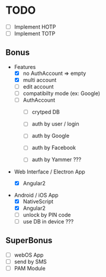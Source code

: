 # TODO

- [ ] Implement HOTP
- [ ] Implement TOTP

## Bonus

- Features
    - [x] no AuthAccount => empty
    - [x] multi account
    - [ ] edit account
    - [ ] compatibilty mode (ex: Google)
    - [ ] AuthAccount
        - [ ] crytped DB
        - [ ] auth by user / login
        - [ ] auth by Google
        - [ ] auth by Facebook
        - [ ] auth by Yammer ???


- Web Interface / Electron App
    - [x] Angular2


- Android / iOS App
    - [x] NativeScript
    - [x] Angular2
    - [ ] unlock by PIN code
    - [ ] use DB in device ???

## SuperBonus
- [ ] webOS App
- [ ] send by SMS
- [ ] PAM Module
